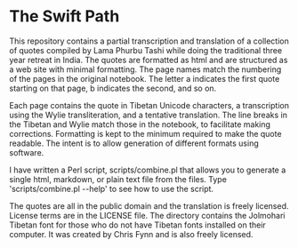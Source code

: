The Swift Path
==============

This repository contains a partial transcription and translation of a collection
of quotes compiled by Lama Phurbu Tashi while doing the traditional three year
retreat in India. The quotes are formatted as html and are structured as a web
site with minimal formatting. The page names match the numbering of the pages in
the original notebook. The letter a indicates the first quote starting on that
page, b indicates the second, and so on.

Each page contains the quote in Tibetan Unicode characters, a transcription
using the Wylie transliteration, and a tentative translation. The line breaks in
the Tibetan and Wylie match those in the notebook, to facilitate making
corrections. Formatting is kept to the minimum required to make the quote
readable. The intent is to allow generation of different formats using software.

I have written a Perl script, scripts/combine.pl that allows you to generate a
single html, markdown, or plain text file from the files. Type
'scripts/combine.pl --help' to see how to use the script.

The quotes are all in the public domain and the translation is freely licensed.
License terms are in the LICENSE file. The directory contains the Jolmohari
Tibetan font for those who do not have Tibetan fonts installed on their
computer. It was created by Chris Fynn and is also freely licensed.
